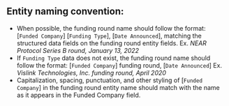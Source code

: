 ## Entity naming convention:

- When possible, the funding round name should follow the format: [`Funded Company`] [`Funding Type`], [`Date Announced`], matching the structured data fields on the funding round entity fields. Ex. *NEAR Protocol Series B round, January 13, 2022*
- If `Funding Type` data does not exist, the funding round name should follow the format: [`Funded Company`] funding round, [`Date Announced`] Ex. *Vislink Technologies, Inc. funding round, April 2020*
- Capitalization, spacing, punctuation, and other styling of [`Funded Company`] in the funding round entity name should match with the name as it appears in the Funded Company field.
